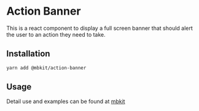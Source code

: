 # Action Banner

This is a react component to display a full screen banner that should alert the user to an action they need to take.

## Installation

```sh
yarn add @mbkit/action-banner
```

## Usage

Detail use and examples can be found at [mbkit](https://mbkit.netlify.com/components/actionbanner)